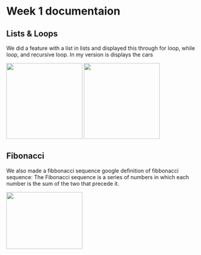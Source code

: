# Week 1 documentaion

## Lists & Loops
We did a feature with a list in lists and displayed this through for loop, while loop, and recursive loop.
In my version is displays the cars 

<img src="https://user-images.githubusercontent.com/89225478/161313576-7792ec6b-c65d-40d5-a9e2-778b3d588a3b.png" width="200" height="200">
<img src="https://user-images.githubusercontent.com/89225478/161313755-654b5e07-84e8-4309-b995-adf77cd5f135.png" width="200" height="200">

## Fibonacci
We also made a fibbonacci sequence 
google definition of fibbonacci sequence: The Fibonacci sequence is a series of numbers in which each number is the sum of the two that precede it.

<img src="https://user-images.githubusercontent.com/89225478/161345439-5f955818-76a5-46ef-9e53-932daf00b1b3.png" width="200" height="150">
